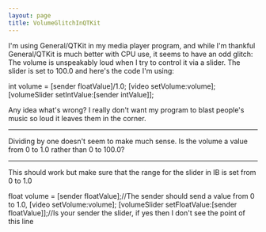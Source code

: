 ```yaml
---
layout: page
title: VolumeGlitchInQTKit
---
```




I'm using General/QTKit in my media player program, and while I'm thankful General/QTKit is much better with CPU use, it seems to have an odd glitch: The volume is unspeakably loud when I try to control it via a slider. The slider is set to 100.0 and here's the code I'm using:

    
int volume = [sender floatValue]/1.0;
[video setVolume:volume];
[volumeSlider setIntValue:[sender intValue]];


Any idea what's wrong? I really don't want my program to blast people's music so loud it leaves them in the corner.

----

Dividing by one doesn't seem to make much sense.  Is the volume a value from 0 to 1.0 rather than 0 to 100.0?

----

This should work but make sure that the range for the slider in IB is set from 0 to 1.0

    
float volume = [sender floatValue];//The sender should send a value from 0 to 1.0,
[video setVolume:volume];
[volumeSlider setFloatValue:[sender floatValue]];//Is your sender the slider, if yes then I don't see the point of this line

